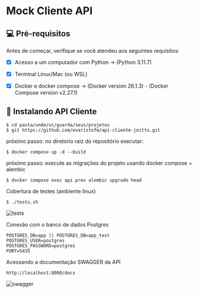 # Mock Cliente API


## 💻 Pré-requisitos

Antes de começar, verifique se você atendeu aos seguintes requisitos:

- [x] Acesso a um computador com Python -> (Python 3.11.7)
- [x] Terminal Linux/Mac (ou WSL)
- [x] Docker e docker compose -> (Docker version 26.1.3) - (Docker Compose version v2.27.1)


## 🚀 Instalando API Cliente

```
$ cd pasta/onde/vc/guarda/seus/projetos
$ git https://github.com/evaristofm/api-cliente-jeitto.git

```
próximo passo: no diretorio raiz do repositório executar:

```
$ docker compose up -d --build

```
próximo passo: execute as migrações do projeto usando docker compose + alembic

```
$ docker compose exec api prev alembic upgrade head

```

Cobertura de testes (ambiente linux)

```
$ ./tests.sh

```
![tests](https://github.com/evaristofm/api-cliente-jeitto/assets/46290279/86292786-30be-4020-aa7a-ae59b6ee9764)


Conexão com o banco de dados Postgres

```
POSTGRES_DB=app || POSTGRES_DB=app_test
POSTGRES_USER=postgres
POSTGRES_PASSWORD=postgres
PORT=5435

```

Acessando a documentação SWAGGER da API

```
http://localhost:8000/docs

```

![swagger](https://github.com/evaristofm/api-cliente-jeitto/assets/46290279/4595ac9d-2e7f-4552-a0c6-b74f64256244)



